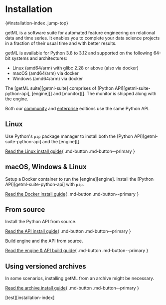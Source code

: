 # Installation
[](){#installation-index .jump-top}

getML is a software suite for automated feature engineering on relational data and time series. It enables you to complete your data science projects in a fraction of their usual time and with better results.

getML is available for Python 3.8 to 3.12 and supported on the following 64-bit systems and architectures:

- Linux (amd64/arm) with glibc 2.28 or above (also via docker)
- macOS (amd64/arm) via docker
- Windows (amd64/arm) via docker

The [getML suite][getml-suite] comprises of [Python API][getml-suite-python-api], [engine][] and [monitor][]. The monitor is shipped along with the engine.

Both our [community](https://github.com/getml/getml-community) and [enterprise](../enterprise/benefits.md) editions use the same Python API.


## Linux

Use Python's `pip` package manager to install both the [Python API][getml-suite-python-api] and the [engine][].

[Read the Linux install guide](packages/linux.md){ .md-button .md-button--primary }

## macOS, Windows & Linux

Setup a Docker container to run the [engine][engine]. Install the [Python API][getml-suite-python-api] with `pip`.

[Read the Docker install guide](packages/Docker.md){ .md-button .md-button--primary }


## From source

Install the Python API from source.

[Read the API install guide](source/python-api.md){ .md-button .md-button--primary }

Build engine and the API from source.

[Read the engine & API build guide](source/build.md){ .md-button .md-button--primary }



## Using versioned archives

In some scenarios, installing getML from an archive might be necessary.

[Read the archive install guide](packages/archive.md){ .md-button .md-button--primary }


[test][installation-index]
